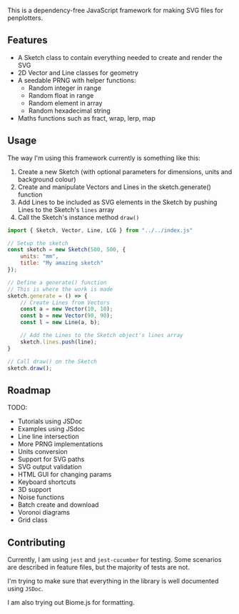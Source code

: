 This is a dependency-free JavaScript framework for making SVG files for penplotters.

## Features

- A Sketch class to contain everything needed to create and render the SVG
- 2D Vector and Line classes for geometry
- A seedable PRNG with helper functions:
    - Random integer in range
    - Random float in range
    - Random element in array
    - Random hexadecimal string
- Maths functions such as fract, wrap, lerp, map

## Usage

The way I'm using this framework currently is something like this:

1. Create a new Sketch (with optional parameters for dimensions, units and background colour)
2. Create and manipulate Vectors and Lines in the sketch.generate() function
3. Add Lines to be included as SVG elements in the Sketch by pushing Lines to the Sketch's `lines` array
4. Call the Sketch's instance method `draw()`

```js
import { Sketch, Vector, Line, LCG } from "../../index.js"

// Setup the sketch
const sketch = new Sketch(500, 500, {
    units: "mm",
    title: "My amazing sketch"
});

// Define a generate() function
// This is where the work is made
sketch.generate = () => {
    // Create Lines from Vectors
    const a = new Vector(10, 10);
    const b = new Vector(90, 90);
    const l = new Line(a, b);

    // Add the Lines to the Sketch object's lines array
    sketch.lines.push(line);
}

// Call draw() on the Sketch
sketch.draw();
```


## Roadmap

TODO:
- Tutorials using JSDoc
- Examples using JSdoc
- Line line intersection
- More PRNG implementations
- Units conversion
- Support for SVG paths
- SVG output validation
- HTML GUI for changing params
- Keyboard shortcuts
- 3D support
- Noise functions
- Batch create and download
- Voronoi diagrams
- Grid class

## Contributing

Currently, I am using `jest` and `jest-cucumber` for testing. Some scenarios are described in feature files, but the majority of tests are not.

I'm trying to make sure that everything in the library is well documented using `JSDoc`.

I am also trying out Biome.js for formatting.